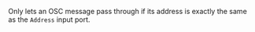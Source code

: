 Only lets an OSC message pass through if its address is exactly the same as the `Address` input port.
